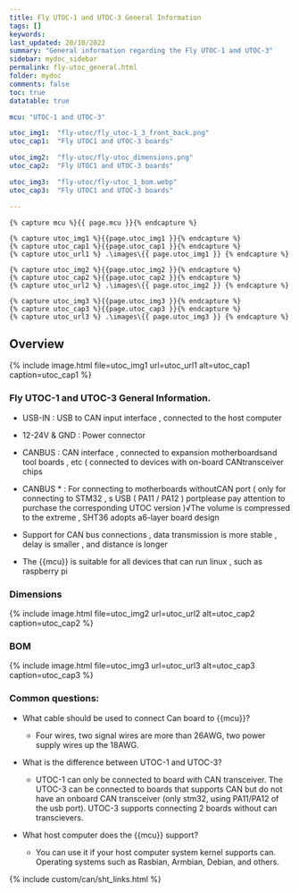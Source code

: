 ```yaml
---
title: Fly UTOC-1 and UTOC-3 General Information
tags: []
keywords: 
last_updated: 20/10/2022
summary: "General information regarding the Fly UTOC-1 and UTOC-3"
sidebar: mydoc_sidebar
permalink: fly-utoc_general.html
folder: mydoc
comments: false
toc: true
datatable: true

mcu: "UTOC-1 and UTOC-3"

utoc_img1:  "fly-utoc/fly_utoc-1_3_front_back.png"
utoc_cap1:  "Fly UTOC1 and UTOC-3 boards" 

utoc_img2:  "fly-utoc/fly-utoc_dimensions.png"
utoc_cap2:  "Fly UTOC1 and UTOC-3 boards" 

utoc_img3:  "fly-utoc/fly-utoc_1_bom.webp"
utoc_cap3:  "Fly UTOC1 and UTOC-3 boards" 

---
```



    {% capture mcu %}{{ page.mcu }}{% endcapture %}

    {% capture utoc_img1 %}{{page.utoc_img1 }}{% endcapture %}
    {% capture utoc_cap1 %}{{page.utoc_cap1 }}{% endcapture %}
    {% capture utoc_url1 %} .\images\{{ page.utoc_img1 }} {% endcapture %}

    {% capture utoc_img2 %}{{page.utoc_img2 }}{% endcapture %}
    {% capture utoc_cap2 %}{{page.utoc_cap2 }}{% endcapture %}
    {% capture utoc_url2 %} .\images\{{ page.utoc_img2 }} {% endcapture %}    

    {% capture utoc_img3 %}{{page.utoc_img3 }}{% endcapture %}
    {% capture utoc_cap3 %}{{page.utoc_cap3 }}{% endcapture %}
    {% capture utoc_url3 %} .\images\{{ page.utoc_img3 }} {% endcapture %}

## Overview 

{% 
include image.html 
file=utoc_img1
url=utoc_url1
alt=utoc_cap1
caption=utoc_cap1
%}


### Fly UTOC-1 and UTOC-3 General Information.


- USB-IN : USB to CAN input interface , connected to the host computer
- 12-24V & GND : Power connector

- CANBUS : CAN interface , connected to expansion motherboardsand tool boards , etc ( connected to devices with on-board CANtransceiver chips

- CANBUS * : For connecting to motherboards withoutCAN port ( only for connecting to STM32 , s USB ( PA11 / PA12 ) portplease pay attention to purchase the corresponding UTOC version )√The volume is compressed to the extreme , SHT36 adopts a6-layer board design

- Support for CAN bus connections , data transmission is more stable , delay is smaller , and distance is longer

- The {{mcu}} is suitable for all devices that can run linux , such as raspberry pi

### Dimensions

{% 
include image.html 
file=utoc_img2
url=utoc_url2
alt=utoc_cap2
caption=utoc_cap2
%}

### BOM

{% 
include image.html 
file=utoc_img3
url=utoc_url3
alt=utoc_cap3
caption=utoc_cap3
%}

### Common questions:

- What cable should be used to connect Can board to {{mcu}}?

  - Four wires, two signal wires are more than 26AWG, two power supply wires up the 18AWG.

- What is the difference between UTOC-1 and UTOC-3?

  - UTOC-1 can only be connected to board with CAN transceiver. The UTOC-3 can be connected to boards that supports CAN but do not have an onboard CAN transceiver (only stm32, using PA11/PA12 of the usb port). UTOC-3 supports connecting 2 boards without can transcievers.

- What host computer does the  {{mcu}} support?

  - You can use it if your host computer system kernel supports can. Operating systems such as Rasbian, Armbian, Debian, and others.

{% include custom/can/sht_links.html %}